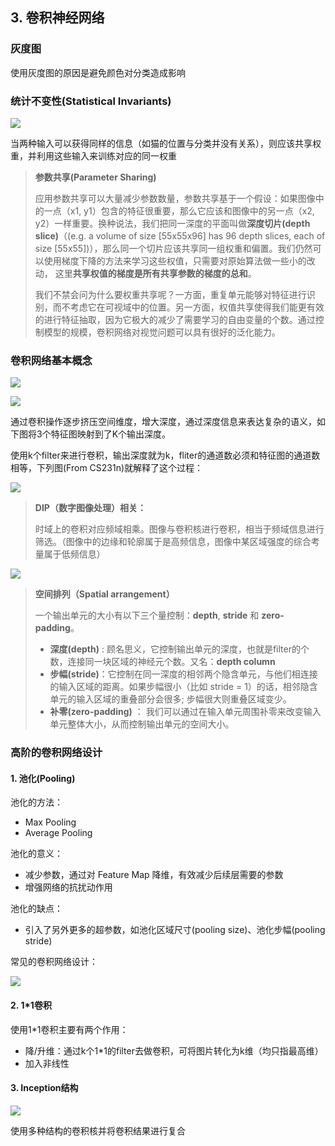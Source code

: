 ## 3. 卷积神经网络

### 灰度图

使用灰度图的原因是避免颜色对分类造成影响

### 统计不变性(Statistical Invariants)

![](https://github.com/Dinghow/Udacity_Deep_Learning/raw/master/note/img/dl-9.png)

当两种输入可以获得同样的信息（如猫的位置与分类并没有关系），则应该共享权重，并利用这些输入来训练对应的同一权重

> **参数共享(Parameter Sharing)**
>
> 应用参数共享可以大量减少参数数量，参数共享基于一个假设：如果图像中的一点（x1, y1）包含的特征很重要，那么它应该和图像中的另一点（x2, y2）一样重要。换种说法，我们把同一深度的平面叫做**深度切片(depth slice)**（(e.g. a volume of size [55x55x96] has 96 depth slices, each of size [55x55])），那么同一个切片应该共享同一组权重和偏置。我们仍然可以使用梯度下降的方法来学习这些权值，只需要对原始算法做一些小的改动， 这里**共享权值的梯度是所有共享参数的梯度的总和**。
>
> 我们不禁会问为什么要权重共享呢？一方面，重复单元能够对特征进行识别，而不考虑它在可视域中的位置。另一方面，权值共享使得我们能更有效的进行特征抽取，因为它极大的减少了需要学习的自由变量的个数。通过控制模型的规模，卷积网络对视觉问题可以具有很好的泛化能力。

### 卷积网络基本概念

![](https://github.com/Dinghow/Udacity_Deep_Learning/raw/master/note/img/dl-10.png)

![](https://github.com/Dinghow/Udacity_Deep_Learning/raw/master/note/img/dl-11.png)

通过卷积操作逐步挤压空间维度，增大深度，通过深度信息来表达复杂的语义，如下图将3个特征图映射到了K个输出深度。

使用k个filter来进行卷积，输出深度就为k，fliter的通道数必须和特征图的通道数相等，下列图(From CS231n)就解释了这个过程：

![](https://github.com/Dinghow/Udacity_Deep_Learning/raw/master/note/img/dl-14.png)

> **DIP（数字图像处理）相关：**
>
> 时域上的卷积对应频域相乘。图像与卷积核进行卷积，相当于频域信息进行筛选。（图像中的边缘和轮廓属于是高频信息，图像中某区域强度的综合考量属于低频信息）



![](https://github.com/Dinghow/Udacity_Deep_Learning/raw/master/note/img/dl-12.png)

> **空间排列（Spatial arrangement）**
>
> 一个输出单元的大小有以下三个量控制：**depth**, **stride** 和 **zero-padding**。
>
> - **深度(depth)** : 顾名思义，它控制输出单元的深度，也就是filter的个数，连接同一块区域的神经元个数。又名：**depth column**
> - **步幅(stride)**：它控制在同一深度的相邻两个隐含单元，与他们相连接的输入区域的距离。如果步幅很小（比如 stride = 1）的话，相邻隐含单元的输入区域的重叠部分会很多; 步幅很大则重叠区域变少。
> - **补零(zero-padding)** ： 我们可以通过在输入单元周围补零来改变输入单元整体大小，从而控制输出单元的空间大小。

### 高阶的卷积网络设计

#### 1. 池化(Pooling)

池化的方法：

- Max Pooling
- Average Pooling



池化的意义：

- 减少参数，通过对 Feature Map 降维，有效减少后续层需要的参数
- 增强网络的抗扰动作用



池化的缺点：

- 引入了另外更多的超参数，如池化区域尺寸(pooling size)、池化步幅(pooling stride)



常见的卷积网络设计：

![](https://github.com/Dinghow/Udacity_Deep_Learning/raw/master/note/img/dl-13.png)

#### 2. 1*1卷积

使用1*1卷积主要有两个作用：

- 降/升维：通过k个1*1的filter去做卷积，可将图片转化为k维（均只指最高维）
- 加入非线性



#### 3. Inception结构

![](https://github.com/Dinghow/Udacity_Deep_Learning/raw/master/note/img/dl-15.png)

使用多种结构的卷积核并将卷积结果进行复合